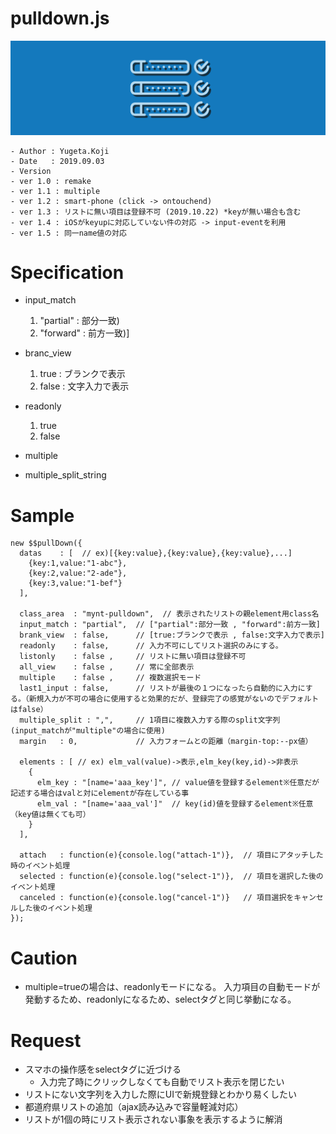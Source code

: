 pulldown.js
==

![title-banner](docs/banner.png)

```
- Author : Yugeta.Koji
- Date   : 2019.09.03
- Version
- ver 1.0 : remake
- ver 1.1 : multiple
- ver 1.2 : smart-phone (click -> ontouchend)
- ver 1.3 : リストに無い項目は登録不可 (2019.10.22) *keyが無い場合も含む
- ver 1.4 : iOSがkeyupに対応していない件の対応 -> input-eventを利用
- ver 1.5 : 同一name値の対応
```

# Specification
  - input_match
    1. "partial" : 部分一致)
    2. "forward" : 前方一致)]

  - branc_view
    1. true : ブランクで表示
    2. false : 文字入力で表示

  - readonly
    1. true
    2. false

  - multiple

  - multiple_split_string


# Sample
```
new $$pullDown({
  datas    : [  // ex)[{key:value},{key:value},{key:value},...]
    {key:1,value:"1-abc"},
    {key:2,value:"2-ade"},
    {key:3,value:"1-bef"}
  ],

  class_area  : "mynt-pulldown",  // 表示されたリストの親element用class名
  input_match : "partial",  // ["partial":部分一致 , "forward":前方一致]
  brank_view  : false,      // [true:ブランクで表示 , false:文字入力で表示]
  readonly    : false,      // 入力不可にしてリスト選択のみにする。
  listonly    : false ,     // リストに無い項目は登録不可
  all_view    : false ,     // 常に全部表示
  multiple    : false ,     // 複数選択モード
  last1_input : false,      // リストが最後の１つになったら自動的に入力にする。（新規入力が不可の場合に使用すると効果的だが、登録完了の感覚がないのでデフォルトはfalse）
  multiple_split : ",",     // 1項目に複数入力する際のsplit文字列(input_matchが"multiple"の場合に使用)
  margin   : 0,             // 入力フォームとの距離（margin-top:--px値）

  elements : [ // ex) elm_val(value)->表示,elm_key(key,id)->非表示
    {
      elm_key : "[name='aaa_key']", // value値を登録するelement※任意だが記述する場合はvalと対にelementが存在している事
      elm_val : "[name='aaa_val']"  // key(id)値を登録するelement※任意（key値は無くても可） 
    } 
  ],

  attach   : function(e){console.log("attach-1")},  // 項目にアタッチした時のイベント処理
  selected : function(e){console.log("select-1")},  // 項目を選択した後のイベント処理
  canceled : function(e){console.log("cancel-1")}   // 項目選択をキャンセルした後のイベント処理
});
```

# Caution
  - multiple=trueの場合は、readonlyモードになる。
    入力項目の自動モードが発動するため、readonlyになるため、selectタグと同じ挙動になる。


# Request
  - スマホの操作感をselectタグに近づける
    * 入力完了時にクリックしなくても自動でリスト表示を閉じたい
  - リストにない文字列を入力した際にUIで新規登録とわかり易くしたい
  - 都道府県リストの追加（ajax読み込みで容量軽減対応）
  - リストが1個の時にリスト表示されない事象を表示するように解消
  

